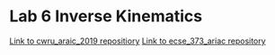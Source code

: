# Lab 6 Inverse Kinematics

[Link to cwru_araic_2019 repositiory](https://github.com/cwru-eecs-373/cwru_ariac_2019.git)
[Link to ecse_373_ariac repository](https://github.com/cwru-eecs-373/ecse_373_ariac.git)
